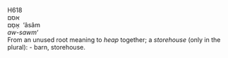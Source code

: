 H618  
אסם  
אָסָם ‎ ‘âsâm  
*aw-sawm‘*  
From an unused root meaning to *heap* together; a *storehouse* (only in
the plural): - barn, storehouse.  

